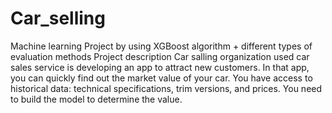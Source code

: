 # Car_selling
Machine learning Project by using XGBoost algorithm + different types of evaluation methods
Project description
Car salling organization used car sales service is developing an app to attract new customers. In that app, you can quickly find out the market value of your car. You have access to historical data: technical specifications, trim versions, and prices. You need to build the model to determine the value.
